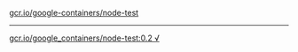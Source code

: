[gcr.io/google-containers/node-test](https://hub.docker.com/r/abcz/node-test/tags/) 

----
[gcr.io/google_containers/node-test:0.2 √](https://hub.docker.com/r/abcz/node-test/tags/)

